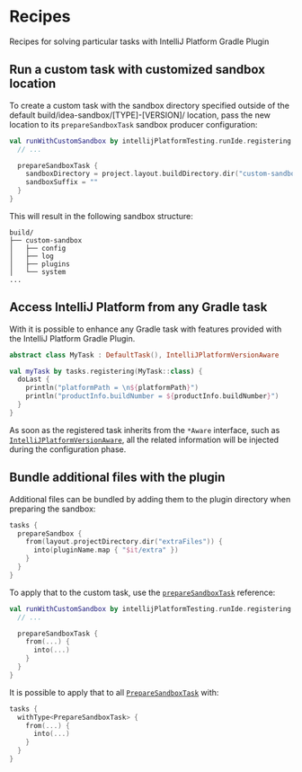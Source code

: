 <!-- Copyright 2000-2024 JetBrains s.r.o. and contributors. Use of this source code is governed by the Apache 2.0 license. -->

# Recipes

<link-summary>Recipes for solving particular tasks with IntelliJ Platform Gradle Plugin</link-summary>

## Run a custom task with customized sandbox location

To create a custom task with the sandbox directory specified outside of the default <path>build/idea-sandbox/[TYPE]-[VERSION]/</path> location, pass the new location to its `prepareSandboxTask` sandbox producer configuration:

```kotlin
val runWithCustomSandbox by intellijPlatformTesting.runIde.registering {
  // ...

  prepareSandboxTask {
    sandboxDirectory = project.layout.buildDirectory.dir("custom-sandbox")
    sandboxSuffix = ""
  }
}
```

This will result in the following sandbox structure:

```
build/
├── custom-sandbox
│   ├── config
│   ├── log
│   ├── plugins
│   └── system
...
```

## Access IntelliJ Platform from any Gradle task

With [](tools_intellij_platform_gradle_plugin_task_awares.md) it is possible to enhance any Gradle task with features provided with the IntelliJ Platform Gradle Plugin.

```kotlin
abstract class MyTask : DefaultTask(), IntelliJPlatformVersionAware

val myTask by tasks.registering(MyTask::class) {
  doLast {
    println("platformPath = \n${platformPath}")
    println("productInfo.buildNumber = ${productInfo.buildNumber}")
  }
}
```

As soon as the registered task inherits from the `*Aware` interface, such as [`IntelliJPlatformVersionAware`](tools_intellij_platform_gradle_plugin_task_awares.md#IntelliJPlatformVersionAware), all the related information will be injected during the configuration phase.


## Bundle additional files with the plugin

Additional files can be bundled by adding them to the plugin directory when preparing the sandbox:

```kotlin
tasks {
  prepareSandbox {
    from(layout.projectDirectory.dir("extraFiles")) {
      into(pluginName.map { "$it/extra" })
    }
  }
}
```

To apply that to the custom task, use the [`prepareSandboxTask`](tools_intellij_platform_gradle_plugin_testing_extension.md#preparesandboxtask) reference:

```kotlin
val runWithCustomSandbox by intellijPlatformTesting.runIde.registering {
  // ...

  prepareSandboxTask {
    from(...) {
      into(...)
    }
  }
}
```

It is possible to apply that to all [`PrepareSandboxTask`](tools_intellij_platform_gradle_plugin_tasks.md#prepareSandbox) with:

```kotlin
tasks {
  withType<PrepareSandboxTask> {
    from(...) {
      into(...)
    }
  }
}
```
